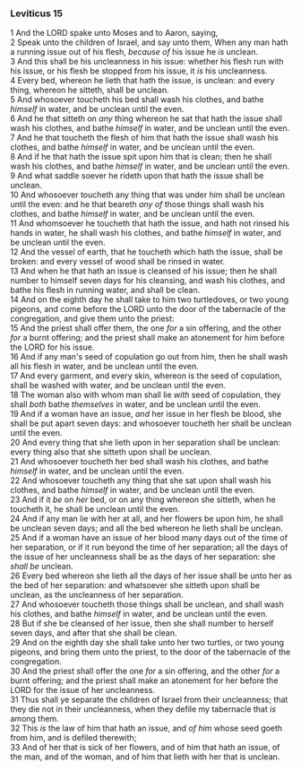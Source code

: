### Leviticus 15

1 And the LORD spake unto Moses and to Aaron, saying,  
2 Speak unto the children of Israel, and say unto them, When any man hath a running issue out of his flesh, *because of* his issue he *is* unclean.  
3 And this shall be his uncleanness in his issue: whether his flesh run with his issue, or his flesh be stopped from his issue, it *is* his uncleanness.  
4 Every bed, whereon he lieth that hath the issue, is unclean: and every thing, whereon he sitteth, shall be unclean.  
5 And whosoever toucheth his bed shall wash his clothes, and bathe *himself* in water, and be unclean until the even.  
6 And he that sitteth on *any* thing whereon he sat that hath the issue shall wash his clothes, and bathe *himself* in water, and be unclean until the even.  
7 And he that toucheth the flesh of him that hath the issue shall wash his clothes, and bathe *himself* in water, and be unclean until the even.  
8 And if he that hath the issue spit upon him that is clean; then he shall wash his clothes, and bathe *himself* in water, and be unclean until the even.  
9 And what saddle soever he rideth upon that hath the issue shall be unclean.  
10 And whosoever toucheth any thing that was under him shall be unclean until the even: and he that beareth *any of* those things shall wash his clothes, and bathe *himself* in water, and be unclean until the even.  
11 And whomsoever he toucheth that hath the issue, and hath not rinsed his hands in water, he shall wash his clothes, and bathe *himself* in water, and be unclean until the even.  
12 And the vessel of earth, that he toucheth which hath the issue, shall be broken: and every vessel of wood shall be rinsed in water.  
13 And when he that hath an issue is cleansed of his issue; then he shall number to himself seven days for his cleansing, and wash his clothes, and bathe his flesh in running water, and shall be clean.  
14 And on the eighth day he shall take to him two turtledoves, or two young pigeons, and come before the LORD unto the door of the tabernacle of the congregation, and give them unto the priest:  
15 And the priest shall offer them, the one *for* a sin offering, and the other *for* a burnt offering; and the priest shall make an atonement for him before the LORD for his issue.  
16 And if any man's seed of copulation go out from him, then he shall wash all his flesh in water, and be unclean until the even.  
17 And every garment, and every skin, whereon is the seed of copulation, shall be washed with water, and be unclean until the even.  
18 The woman also with whom man shall lie *with* seed of copulation, they shall *both* bathe *themselves* in water, and be unclean until the even.  
19 And if a woman have an issue, *and* her issue in her flesh be blood, she shall be put apart seven days: and whosoever toucheth her shall be unclean until the even.  
20 And every thing that she lieth upon in her separation shall be unclean: every thing also that she sitteth upon shall be unclean.  
21 And whosoever toucheth her bed shall wash his clothes, and bathe *himself* in water, and be unclean until the even.  
22 And whosoever toucheth any thing that she sat upon shall wash his clothes, and bathe *himself* in water, and be unclean until the even.  
23 And if it *be* on *her* bed, or on any thing whereon she sitteth, when he toucheth it, he shall be unclean until the even.  
24 And if any man lie with her at all, and her flowers be upon him, he shall be unclean seven days; and all the bed whereon he lieth shall be unclean.  
25 And if a woman have an issue of her blood many days out of the time of her separation, or if it run beyond the time of her separation; all the days of the issue of her uncleanness shall be as the days of her separation: she *shall be* unclean.  
26 Every bed whereon she lieth all the days of her issue shall be unto her as the bed of her separation: and whatsoever she sitteth upon shall be unclean, as the uncleanness of her separation.  
27 And whosoever toucheth those things shall be unclean, and shall wash his clothes, and bathe *himself* in water, and be unclean until the even.  
28 But if she be cleansed of her issue, then she shall number to herself seven days, and after that she shall be clean.  
29 And on the eighth day she shall take unto her two turtles, or two young pigeons, and bring them unto the priest, to the door of the tabernacle of the congregation.  
30 And the priest shall offer the one *for* a sin offering, and the other *for* a burnt offering; and the priest shall make an atonement for her before the LORD for the issue of her uncleanness.  
31 Thus shall ye separate the children of Israel from their uncleanness; that they die not in their uncleanness, when they defile my tabernacle that *is* among them.  
32 This *is* the law of him that hath an issue, and *of him* whose seed goeth from him, and is defiled therewith;  
33 And of her that is sick of her flowers, and of him that hath an issue, of the man, and of the woman, and of him that lieth with her that is unclean.  
